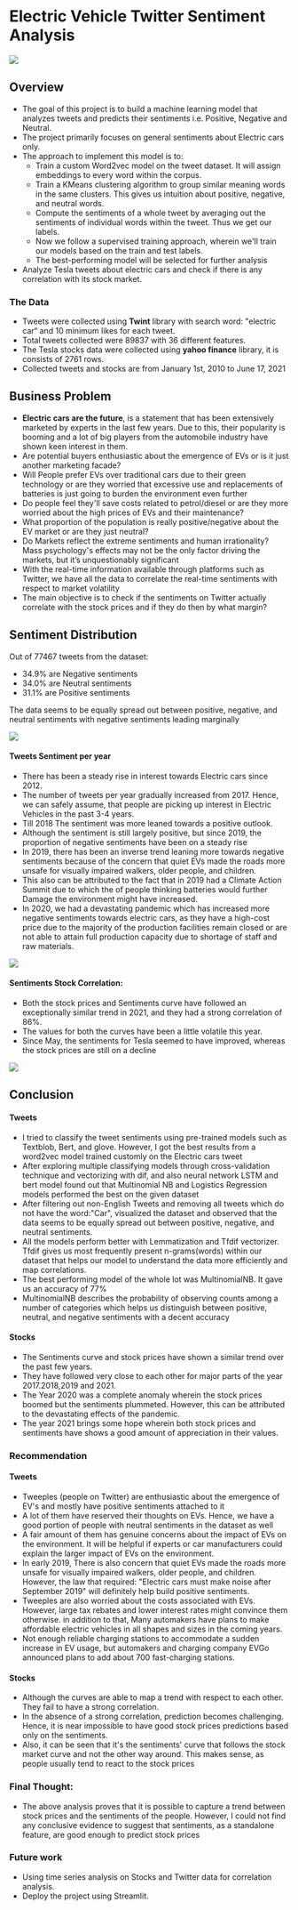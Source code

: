 # Electric Vehicle Twitter Sentiment Analysis

![](images/EV.png)

## Overview
  * The goal of this project is to build a machine learning model that analyzes tweets and predicts their sentiments i.e. Positive, Negative and Neutral.
  * The project primarily focuses on general sentiments about Electric cars only.
  * The approach to implement this model is to:
       <ul>
           <li>Train a custom Word2vec model on the tweet dataset. It will assign embeddings to every word within the corpus.</li>
           <li>Train a KMeans clustering algorithm to group similar meaning words in the same clusters. This gives us intuition about positive, negative, and neutral words.</li>
           <li>Compute the sentiments of a whole tweet by averaging out the sentiments of individual words within the tweet. Thus we get our labels.</li>
           <li> Now we follow a supervised training approach, wherein we'll train our models based on the train and test labels.</li>
           <li>The best-performing model will be selected for further analysis</li>
     </ul>
   *  Analyze Tesla tweets about electric cars and check if there is any correlation with its stock market. 


### The Data
* Tweets were collected using **Twint** library with search word: "electric car“ and 10 minimum likes for each tweet. 
* Total tweets collected were 89837 with 36 different features.
* The Tesla stocks data were collected using **yahoo finance** library, it is consists of 2761 rows.
* Collected tweets and stocks are from January 1st, 2010 to June 17, 2021

## Business Problem

  * **Electric cars are the future**, is a statement that has been extensively marketed by experts in the last few years. Due to this, their popularity is booming and a lot of big players from the automobile industry have shown keen interest in them.
  * Are potential buyers enthusiastic about the emergence of EVs or is it just another marketing facade?
  * Will People prefer EVs over traditional cars due to their green technology or are they worried that excessive use and replacements of batteries is just going to burden the environment even further
  * Do people feel they'll save costs related to petrol/diesel or are they more worried about the high prices of EVs and their maintenance?
  * What proportion of the population is really positive/negative about the EV market or are they  just neutral?
* Do Markets reflect the extreme sentiments and human irrationality? Mass psychology's effects may not be the only factor driving the markets, but it’s unquestionably significant
 * With the real-time information available through platforms such as Twitter, we have all the data to correlate the real-time sentiments with respect to market volatility
 * The main objective is to check if the sentiments on Twitter actually correlate with the stock prices and if they do then by what margin?



## Sentiment Distribution

Out of 77467 tweets from the dataset:
   * 34.9% are Negative sentiments
   * 34.0% are Neutral sentiments
   * 31.1% are Positive sentiments
 
The data seems to be equally spread out between positive, negative, and neutral sentiments with negative sentiments leading marginally

![](images/Sentiment_Distribution.png)



#### Tweets Sentiment per year
 * There has been a steady rise in interest towards Electric cars since 2012.
 *  The number of tweets per year gradually increased from 2017. Hence, we can safely assume, that people are picking up interest in Electric Vehicles in the past 3-4 years.
 * Till 2018 The sentiment was more leaned towards a positive outlook.
 * Although the sentiment is still largely positive, but since 2019, the proportion of negative sentiments have been on a steady rise
* In 2019, there has been an inverse trend leaning more towards negative sentiments because of the concern that quiet EVs made the roads more unsafe for visually impaired walkers, older people, and children. 
* This also can be attributed to the fact that in 2019 had a Climate Action Summit due to which the of people thinking batteries would further Damage the environment might have increased.
 *  In 2020, we had a devastating pandemic which has increased more negative sentiments towards electric cars, as  they have a high-cost price due to the majority of the production facilities remain closed or are not able to attain full production capacity due to shortage of staff and raw materials.

![](images/Tweets_per_year.png)

#### Sentiments Stock Correlation:
* Both the stock prices and Sentiments curve have followed an exceptionally similar trend in 2021, and they had a strong correlation of 86%.
* The values for both the curves have been a little volatile this year.
* Since May, the sentiments for Tesla seemed to have improved, whereas the stock prices are still on a decline

![](images/Sentiment_stock%202021.png)


## Conclusion
#### Tweets
* I tried to classify the tweet sentiments using pre-trained models such as Textblob, Bert, and glove. However, I got the best results from a word2vec model trained customly on the Electric cars tweet
* After exploring multiple classifying models through cross-validation technique and vectorizing with dif, and also neural network LSTM and bert model found out that Multinomial NB and Logistics Regression models performed the best on the given dataset
* After filtering out non-English Tweets and removing all tweets which do not have the word:"Car", visualized the dataset and observed that the data seems to be equally spread out between positive, negative, and neutral sentiments.
* All the models perform better with Lemmatization and Tfdif vectorizer. Tfdif gives us most frequently present n-grams(words) within our dataset that helps our model to understand the data more efficiently and map correlations.
* The best performing model of the whole lot was MultinomialNB. It gave us an accuracy of 77% 
* MultinomialNB describes the probability of observing counts among a number of categories which helps us distinguish between positive, neutral, and negative sentiments with a decent accuracy
#### Stocks
* The Sentiments curve and stock prices have shown a similar trend over the past few years. 
* They have followed very close to each other for major parts of the year 2017.2018,2019 and 2021.
* The Year 2020 was a complete anomaly wherein the stock prices boomed but the sentiments plummeted. However, this can be attributed to the devastating effects of the pandemic.
* The year 2021 brings some hope wherein both stock prices and sentiments have shows a good amount of appreciation in their values.

### Recommendation
#### Tweets
* Tweeples (people on Twitter) are enthusiastic about the emergence of EV's and mostly have positive sentiments attached to it
* A lot of them have reserved their thoughts on EVs. Hence, we have a good portion of people with neutral sentiments in the dataset as well
* A fair amount of them has genuine concerns about the impact of EVs on the environment. It will be helpful if experts or car manufacturers could explain the larger impact of EVs on the environment. 
* In early 2019, There is also concern that quiet EVs made the roads more unsafe for visually impaired walkers, older people, and children. However,  the law that required: "Electric cars must make noise after September 2019"  will definitely help build positive sentiments.
* Tweeples are also worried about the costs associated with EVs. However, large tax rebates and lower interest rates might convince them otherwise. in addition to that, Many automakers have plans to make affordable electric vehicles in all shapes and sizes in the coming years.
* Not enough reliable charging stations to accommodate a sudden increase in EV usage, but automakers and charging company EVGo announced plans to add about 700 fast-charging stations. 
#### Stocks
* Although the curves are able to map a trend with respect to each other. They fail to have a strong correlation.
* In the absence of a strong correlation, prediction becomes challenging. Hence, it is near impossible to have good stock prices predictions based only on the sentiments.
* Also, it can be seen that it's the sentiments' curve that follows the stock market curve and not the other way around. This makes sense, as people usually tend to react to the stock prices

### Final Thought:
* The above analysis proves that it is possible to capture a trend between stock prices and the sentiments of the people. However, I could not find any conclusive evidence to suggest that sentiments, as a standalone feature, are good enough to predict stock prices

### Future work
- Using time series analysis on Stocks and Twitter data for correlation analysis.
- Deploy the project using Streamlit.
